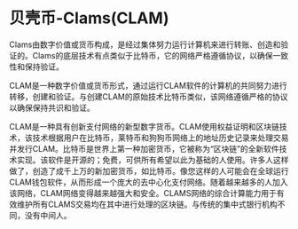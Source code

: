 # 

# 贝壳币-Clams(CLAM)

Clams由数字价值或货币构成，是经过集体努力运行计算机来进行转账、创造和验证的。Clams的底层技术有点类似于比特币，它的网络严格遵循协议，以确保一致性和保持验证。

CLAM是一种数字价值或货币形式，通过运行CLAM软件的计算机的共同努力进行转移，创建和验证。与创建CLAM的原始技术比特币类似，该网络遵循严格的协议以确保保持共识和验证。

CLAM是一种具有创新支付网络的新型数字货币。CLAM使用权益证明和区块链技术，该技术根据用户在比特币，莱特币和狗狗币网络上的地址历史记录来处理交易并发行CLAM。比特币是世界上第一种加密货币，它被称为“区块链”的全新软件技术实现。该软件是开源的；免费，可供所有希望以此为基础的人使用。许多人这样做了，创造了成千上万的新加密货币，如比特币。像您这样的人可能会在全球运行CLAM钱包软件，从而形成一个庞大的去中心化支付网络。随着越来越多的人加入该网络，CLAM网络变得越来越强大和安全。CLAMS网络的综合计算能力用于有效维护所有CLAMS交易均在其中进行处理的区块链。与传统的集中式银行机构不同，没有中间人。

